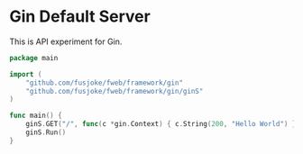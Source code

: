 # Gin Default Server

This is API experiment for Gin.

```go
package main

import (
	"github.com/fusjoke/fweb/framework/gin"
	"github.com/fusjoke/fweb/framework/gin/ginS"
)

func main() {
	ginS.GET("/", func(c *gin.Context) { c.String(200, "Hello World") })
	ginS.Run()
}
```

